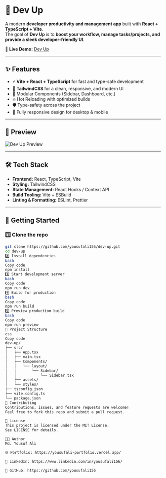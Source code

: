 # 🚀 Dev Up

A modern **developer productivity and management app** built with **React + TypeScript + Vite**.  
The goal of **Dev Up** is to **boost your workflow, manage tasks/projects, and provide a sleek developer-friendly UI**.

🔗 **Live Demo:** [Dev Up](https://devupskills.vercel.app/)

---

## ✨ Features

- ⚡ **Vite + React + TypeScript** for fast and type-safe development  
- 🎨 **TailwindCSS** for a clean, responsive, and modern UI  
- 📂 Modular Components (Sidebar, Dashboard, etc.)  
- 🔥 Hot Reloading with optimized builds  
- 🛡️ Type-safety across the project  
- 📱 Fully responsive design for desktop & mobile  

---

## 📸 Preview

![Dev Up Preview](https://i.ibb.co/fzd7Fdwm/devup.jpg)

---

## 🛠️ Tech Stack

- **Frontend:** React, TypeScript, Vite  
- **Styling:** TailwindCSS  
- **State Management:** React Hooks / Context API  
- **Build Tooling:** Vite + ESBuild  
- **Linting & Formatting:** ESLint, Prettier  

---

## 🚀 Getting Started

### 1️⃣ Clone the repo
```bash
git clone https://github.com/yousufali156/dev-up.git
cd dev-up
2️⃣ Install dependencies
bash
Copy code
npm install
3️⃣ Start development server
bash
Copy code
npm run dev
4️⃣ Build for production
bash
Copy code
npm run build
5️⃣ Preview production build
bash
Copy code
npm run preview
📂 Project Structure
css
Copy code
dev-up/
├── src/
│   ├── App.tsx
│   ├── main.tsx
│   ├── Components/
│   │   └── layout/
│   │       └── Sidebar/
│   │           └── Sidebar.tsx
│   ├── assets/
│   └── styles/
├── tsconfig.json
├── vite.config.ts
└── package.json
🤝 Contributing
Contributions, issues, and feature requests are welcome!
Feel free to fork this repo and submit a pull request.

📜 License
This project is licensed under the MIT License.
See LICENSE for details.

👨‍💻 Author
Md. Yousuf Ali

🌐 Portfolio: https://yousufali-portfolio.vercel.app/

💼 LinkedIn: https://www.linkedin.com/in/yousufali156/

🐙 GitHub: https://github.com/yousufali156
